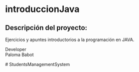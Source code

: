 # introduccionJava

## Descripción del proyecto:
<p>
Ejercicios y apuntes introductorios a la programación en JAVA.
</p>


<p>Developer<br>
  Paloma Babot</p>
# StudentsManagementSystem
